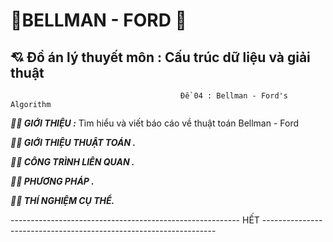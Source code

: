  #                                                                :revolving_hearts:BELLMAN - FORD :revolving_hearts:
 ##                                             💘 Đồ án lý thuyết môn : Cấu trúc dữ liệu và giải thuật
                                          Đề 04 : Bellman - Ford's Algorithm  

**_:face_in_clouds:   GIỚI THIỆU :_**
Tìm hiểu   và viết báo cáo về thuật toán Bellman - Ford

**_:face_in_clouds:   GIỚI THIỆU THUẬT TOÁN ._**

**_:face_in_clouds:   CÔNG TRÌNH LIÊN QUAN ._**

**_:face_in_clouds:   PHƯƠNG PHÁP ._**

_**:face_in_clouds:   THÍ NGHIỆM CỤ THỂ.**_

--------------------------------------------------------- HẾT ------------------------------------------------------------------
 
    

